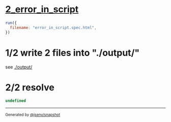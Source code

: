 # [2_error_in_script](../../test_plan_logs_browsers.test.mjs#L135)

```js
run({
  filename: "error_in_script.spec.html",
})
```

# 1/2 write 2 files into "./output/"

see [./output/](./output/)

# 2/2 resolve

```js
undefined
```

---

<sub>
  Generated by <a href="https://github.com/jsenv/core/tree/main/packages/tooling/snapshot">@jsenv/snapshot</a>
</sub>
